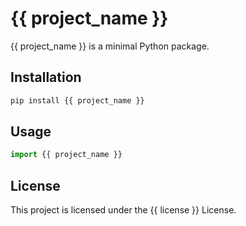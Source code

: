 # {{ project_name }}

{{ project_name }} is a minimal Python package.

## Installation

```bash
pip install {{ project_name }}
```

## Usage

```python
import {{ project_name }}
```

## License

This project is licensed under the {{ license }} License.